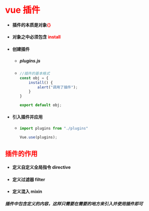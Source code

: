 # <font color='red'>vue 插件</font>





- #### 插件的本质是对象<font color='red'>{}</font>

- #### 对象之中必须包含 <font color='red'>install</font>

- ####  创建插件

  - ##### plugins.js

  - ```js
    //插件的基本格式
    const obj = {
        install() {
            alert("调用了插件");
        }
    }
    
    export default obj;
    ```

- #### 引入插件并应用

  - ```js
    import plugins from "./plugins"
    
    Vue.use(plugins);
    ```





## <font color='red'>插件的作用</font>

- #### 定义自定义全局指令 directive

- #### 定义过滤器 filter

- #### 定义混入 mixin



##### 插件中包含定义的内容，这样只需要在需要的地方来引入并使用插件即可

